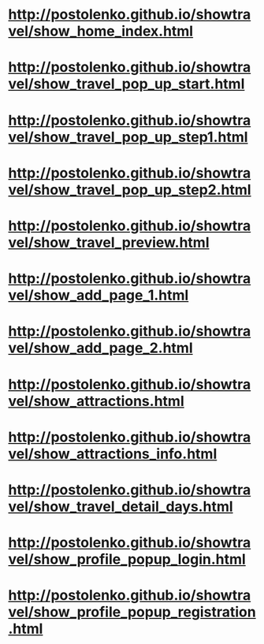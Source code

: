 # http://postolenko.github.io/showtravel/show_home_index.html
# http://postolenko.github.io/showtravel/show_travel_pop_up_start.html
# http://postolenko.github.io/showtravel/show_travel_pop_up_step1.html
# http://postolenko.github.io/showtravel/show_travel_pop_up_step2.html
# http://postolenko.github.io/showtravel/show_travel_preview.html
# http://postolenko.github.io/showtravel/show_add_page_1.html
# http://postolenko.github.io/showtravel/show_add_page_2.html
# http://postolenko.github.io/showtravel/show_attractions.html
# http://postolenko.github.io/showtravel/show_attractions_info.html
# http://postolenko.github.io/showtravel/show_travel_detail_days.html
# http://postolenko.github.io/showtravel/show_profile_popup_login.html
# http://postolenko.github.io/showtravel/show_profile_popup_registration.html